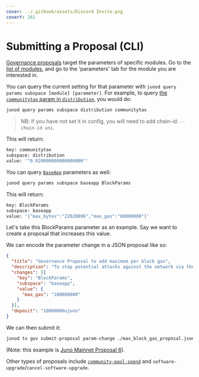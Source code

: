 ```yaml
---
cover: ../.gitbook/assets/Discord Invite.png
coverY: 261
---
```


# Submitting a Proposal (CLI)

[Governance proposals](https://hub.cosmos.network/main/resources/gaiad.html) target the parameters of specific modules. Go to the [list of modules](https://docs.cosmos.network/master/modules/), and go to the 'parameters' tab for the module you are interested in.

You can query the current setting for that parameter with `junod query params subspace [module] [parameter]`. For example, to query [the `communitytax` param in `distribution`](https://docs.cosmos.network/master/modules/distribution/07\_params.html), you would do:

```bash
junod query params subspace distribution communitytax
```

> NB: if you have not set it in config, you will need to add chain-id: `--chain-id uni`.

This will return:

```bash
key: communitytax
subspace: distribution
value: '"0.020000000000000000"'
```

You can query [`BaseApp`](https://docs.cosmos.network/master/core/baseapp.html) parameters as well:

```bash
junod query params subspace baseapp BlockParams
```

This will return:

```bash
key: BlockParams
subspace: baseapp
value: '{"max_bytes":"22020096","max_gas":"80000000"}'
```

Let's take this BlockParams parameter as an example. Say we want to create a proposal that increases this value.

We can encode the parameter change in a JSON proposal like so:

```json
{
  "title": "Governance Proposal to add maximum per block gas",
  "description": "To stop potential attacks against the network via the use of malicious smart contracts, we need to set a max per block gas limit. From testing on the Uni testnet, the core team feel this value is a good starting point, and it can be increased in future if necessary.",
  "changes": [{
    "key": "BlockParams",
    "subspace": "baseapp",
    "value": {
      "max_gas": "100000000"
    }
  }],
  "deposit": "10000000ujuno"
}
```

We can then submit it:

```bash
junod tx gov submit-proposal param-change ./max_block_gas_proposal.json --from needlecast --fees 5000ujuno --gas auto
```

(Note: this example is [Juno Mainnet Proposal 6](https://www.mintscan.io/juno/proposals/6)).

Other types of proposals include [`community-pool-spend`](https://hub.cosmos.network/main/governance/community-pool-spend/best\_practices.html) and `software-upgrade`/`cancel-software-upgrade`.
